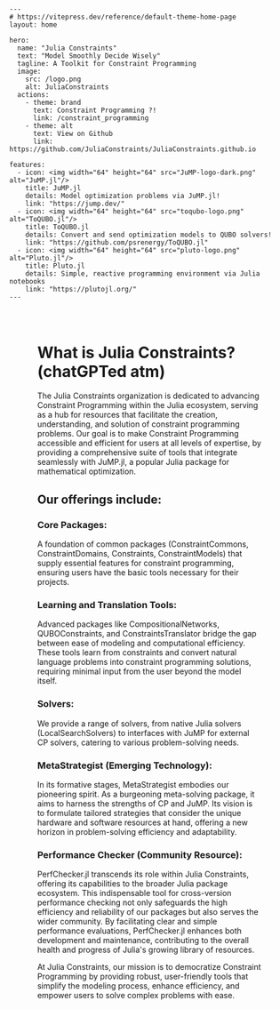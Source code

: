 ```@raw html
---
# https://vitepress.dev/reference/default-theme-home-page
layout: home

hero:
  name: "Julia Constraints"
  text: "Model Smoothly Decide Wisely"
  tagline: A Toolkit for Constraint Programming
  image:
    src: /logo.png
    alt: JuliaConstraints
  actions:
    - theme: brand
      text: Constraint Programming ?!
      link: /constraint_programming
    - theme: alt
      text: View on Github
      link: https://github.com/JuliaConstraints/JuliaConstraints.github.io      

features:
  - icon: <img width="64" height="64" src="JuMP-logo-dark.png" alt="JuMP.jl"/>
    title: JuMP.jl
    details: Model optimization problems via JuMP.jl!
    link: "https://jump.dev/"
  - icon: <img width="64" height="64" src="toqubo-logo.png" alt="ToQUBO.jl"/>
    title: ToQUBO.jl
    details: Convert and send optimization models to QUBO solvers!
    link: "https://github.com/psrenergy/ToQUBO.jl"
  - icon: <img width="64" height="64" src="pluto-logo.png" alt="Pluto.jl"/>
    title: Pluto.jl
    details: Simple, reactive programming environment via Julia notebooks
    link: "https://plutojl.org/"
---
```


<p style="margin-bottom:2cm"></p>

<div class="vp-doc" style="width:80%; margin:auto">

<h1>What is Julia Constraints? (chatGPTed atm)</h1>

<p>The Julia Constraints organization is dedicated to advancing Constraint Programming within the Julia ecosystem, serving as a hub for resources that facilitate the creation, understanding, and solution of constraint programming problems. Our goal is to make Constraint Programming accessible and efficient for users at all levels of expertise, by providing a comprehensive suite of tools that integrate seamlessly with JuMP.jl, a popular Julia package for mathematical optimization.</p>

<h2>Our offerings include:</h2>

<h3>Core Packages:</h3>
<p>A foundation of common packages (ConstraintCommons, ConstraintDomains, Constraints, ConstraintModels) that supply essential features for constraint programming, ensuring users have the basic tools necessary for their projects.</p>

<h3>Learning and Translation Tools:</h3>
<p>Advanced packages like CompositionalNetworks, QUBOConstraints, and ConstraintsTranslator bridge the gap between ease of modeling and computational efficiency. These tools learn from constraints and convert natural language problems into constraint programming solutions, requiring minimal input from the user beyond the model itself.</p>

<h3>Solvers:</h3>
<p>We provide a range of solvers, from native Julia solvers (LocalSearchSolvers) to interfaces with JuMP for external CP solvers, catering to various problem-solving needs.</p>

<h3>MetaStrategist (Emerging Technology):</h3>
<p>In its formative stages, MetaStrategist embodies our pioneering spirit. As a burgeoning meta-solving package, it aims to harness the strengths of CP and JuMP. Its vision is to formulate tailored strategies that consider the unique hardware and software resources at hand, offering a new horizon in problem-solving efficiency and adaptability.</p>

<h3>Performance Checker (Community Resource):</h3>
<p>PerfChecker.jl transcends its role within Julia Constraints, offering its capabilities to the broader Julia package ecosystem. This indispensable tool for cross-version performance checking not only safeguards the high efficiency and reliability of our packages but also serves the wider community. By facilitating clear and simple performance evaluations, PerfChecker.jl enhances both development and maintenance, contributing to the overall health and progress of Julia's growing library of resources.</p>

<p>At Julia Constraints, our mission is to democratize Constraint Programming by providing robust, user-friendly tools that simplify the modeling process, enhance efficiency, and empower users to solve complex problems with ease.</p>

</div>
